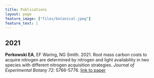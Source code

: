 ```yaml
---
title: Publications
layout: page
feature_image: ["files/botanical.jpeg"]
feature_text: |
---
```



## 2021

**Perkowski EA**, EF Waring, NG Smith. 2021. Root mass carbon costs to acquire nitrogen are determined by nitrogen and light availability in two species with different nitrogen acquisition strategies. *Journal of Experimental Botany 72*: 5766-5776. [link to paper](https://academic.oup.com/jxb/advance-article-abstract/doi/10.1093/jxb/erab253/6296480?redirectedFrom=fulltext)
